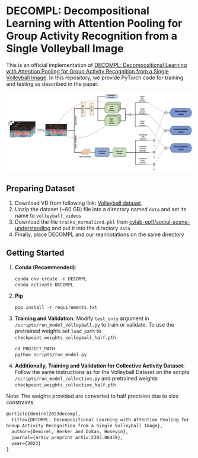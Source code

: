 # DECOMPL: Decompositional Learning with Attention Pooling for Group Activity Recognition from a Single Volleyball Image

This is an official implementation of [DECOMPL: Decompositional Learning with Attention Pooling for Group Activity Recognition from a Single Volleyball Image](https://arxiv.org/abs/2303.06439). In this repository, we provide PyTorch code for training and testing as described in the paper. 

![](./figures/model_figure.png)

## Preparing Dataset

1. Download VD from following link: [Volleyball dataset](https://drive.google.com/drive/folders/1rmsrG1mgkwxOKhsr-QYoi9Ss92wQmCOS).
2. Unzip the dataset (~60 GB) file into a directory named `data` and set its name to `volleyball_videos`
3. Download the file `tracks_normalized.pkl` from [cvlab-epfl/social-scene-understanding](https://raw.githubusercontent.com/wjchaoGit/Group-Activity-Recognition/master/data/volleyball/tracks_normalized.pkl) and put it into the directory `data`
4. Finally, place DECOMPL and our reannotations on the same directory


## Getting Started
1. **Conda (Recommended)**: 
    ```shell
    conda env create -n DECOMPL
    conda activate DECOMPL
    ```

2. **Pip**
    ```shell
    pip install -r requirements.txt
    ```

3. **Training and Validation**: Modify `test_only` argument in `/scripts/run_model_volleyball.py` to train or validate. To use the pretrained weights set `load_path` to `checkpoint_weights_volleyball_half.pth`
    ```shell
    cd PROJECT_PATH 
    python scripts/run_model.py
    ```

4. **Additionally, Training and Validation for Collective Activity Dataset**: Follow the same instructions as for the Volleyball Dataset on the scripts `/scripts/run_model_collective.py` and pretrained weights `checkpoint_weights_collective_half.pth`

Note: The weights provided are converted to half precision due to size constraints.

```shell
@article{demirel2023decompl,
  title={DECOMPL: Decompositional Learning with Attention Pooling for Group Activity Recognition from a Single Volleyball Image},
  author={Demirel, Berker and Ozkan, Huseyin},
  journal={arXiv preprint arXiv:2303.06439},
  year={2023}
}
```
